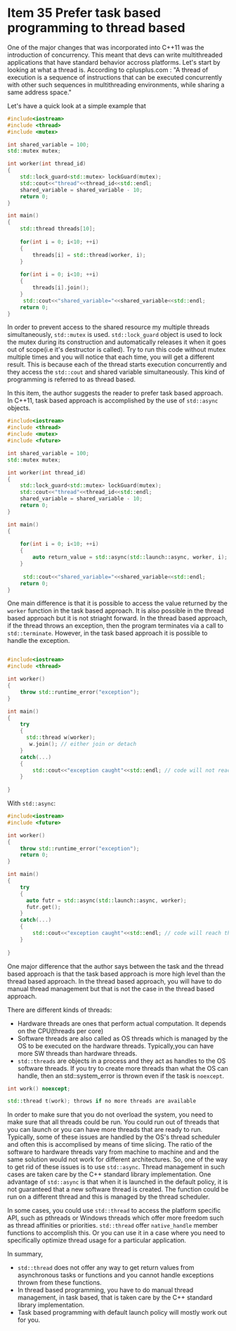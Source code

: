 
# Item 35 Prefer task based programming to thread based

One of the major changes that was incorporated into C++11 was the introduction of concurrency. This meant that devs can write 
multithreaded applications that have standard behavior accross platforms. Let's start by looking at what a thread is. According
to cplusplus.com : "A thread of execution is a sequence of instructions that can be executed concurrently with other such sequences in
multithreading environments, while sharing a same address space."

Let's have a quick look at a simple example that 
```c++
#include<iostream>
#include <thread>
#include <mutex>

int shared_variable = 100;
std::mutex mutex;

int worker(int thread_id)
{
    std::lock_guard<std::mutex> lockGuard(mutex);
    std::cout<<"thread"<<thread_id<<std::endl;
    shared_variable = shared_variable - 10;
    return 0;
}

int main()
{
    std::thread threads[10];
    
    for(int i = 0; i<10; ++i)
    {
        threads[i] = std::thread(worker, i);
    }
    
    for(int i = 0; i<10; ++i)
    {
        threads[i].join();
    }
     std::cout<<"shared_variable="<<shared_variable<<std::endl;   
    return 0;
}
```

In order to prevent access to the shared resource my multiple threads simultaneously, `std::mutex` is used. `std::lock_guard` 
object is used to lock the mutex during its construction and automatically releases it when it goes out of scope(i.e it's destructor is called).
Try to run this code without mutex multiple times and you will notice that each time, you will get a different result. This is because each
of the thread starts execution concurrently and they access the `std::cout` and shared variable simultaneously. This kind of
programming is referred to as thread based.

In this item, the author suggests the reader to prefer task based approach. In C++11, task based approach is accomplished by
the use of `std::async` objects. 

```c++
#include<iostream>
#include <thread>
#include <mutex>
#include <future>

int shared_variable = 100;
std::mutex mutex;

int worker(int thread_id)
{
    std::lock_guard<std::mutex> lockGuard(mutex);
    std::cout<<"thread"<<thread_id<<std::endl;
    shared_variable = shared_variable - 10;
    return 0;
}

int main()
{
 
    for(int i = 0; i<10; ++i)
    {
        auto return_value = std::async(std::launch::async, worker, i); //auto is deduced to std::future<int>
    }
    
     std::cout<<"shared_variable="<<shared_variable<<std::endl;   
    return 0;
}

```

One main difference is that it is possible to access the value returned by the `worker` function in the task based approach.
It is also possible in the thread based approach but it is not striaght forward. In the thread based approach, if the thread
throws an exception, then the program terminates via a call to `std::terminate`. However, in the task based approach it is possible to handle the exception.

```c++

#include<iostream>
#include <thread>

int worker()
{
    throw std::runtime_error("exception");
}

int main()
{
    try
    {
      std::thread w(worker);  
       w.join(); // either join or detach
    }
    catch(...)   
    {
        std::cout<<"exception caught"<<std::endl; // code will not reach this point
    }
    
}
```

With `std::async`:

```c++
#include<iostream>
#include <future>

int worker()
{
    throw std::runtime_error("exception");
    return 0;
}

int main()
{
    try
    {
      auto futr = std::async(std::launch::async, worker);
      futr.get();
    }
    catch(...)   
    {
        std::cout<<"exception caught"<<std::endl; // code will reach this point
    }
    
}
```

One major difference that the author says between the task and the thread based approach is that the task based approach is more high level than the thread based approach. In the thread based approach, you will have to do manual thread management
but that is not the case in the thread based approach.

There are different kinds of threads:
* Hardware threads are ones that perform actual computation. It depends on the CPU(threads per core)
* Software threads are also called as OS threads which is managed by the OS to be executed on the hardware threads. Typically,you can have more SW threads than hardware threads. 
* `std::threads` are objects in a process and they act as handles to the OS software threads. If you try to create more threads than what the OS can handle, then an std::system_error is thrown even if the task is `noexcept`.

```c++
int work() noexcept;

std::thread t(work); throws if no more threads are available
```

In order to make sure that you do not overload the system, you need to make sure that all threads could be run. You could 
run out of threads that you can launch or you can have more threads that are ready to run. Typically, some of these issues
are handled by the OS's thread scheduler and often this is accomplised by means of time slicing. The ratio of the software to hardware threads vary from machine to machine and and the same solution would not work for different architectures.
So, one of the way to get rid of these issues is to use `std::async`. Thread management in such cases are taken care
by the C++ standard library implementation.
One advantage of `std::async` is that when it is launched in the default policy, it is not guaranteed that a new software thread is created. The function could be run on a different thread and this is managed by the thread scheduler.

In some cases, you could use `std::thread` to access the platform specific API, such as pthreads or Windows threads which 
offer more freedom such as thread affinities or priorities. `std::thread` offer `native_handle` member functions to accomplish this. Or you can use it in a case where you need to specifically optimize thread usage for a particular application.

In summary,

* `std::thread` does not offer any way to get return values from asynchronous tasks or functions and you cannot handle
exceptions thrown from these functions.
* In thread based programming, you have to do manual thread management, in task based, that is taken care by the C++
standard library implementation.
* Task based programming with default launch policy will mostly work out for you.

